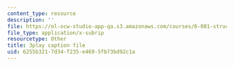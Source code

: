 ```yaml
---
content_type: resource
description: ''
file: https://ol-ocw-studio-app-qa.s3.amazonaws.com/courses/6-001-structure-and-interpretation-of-computer-programs-spring-2005/6255b3217d34f235e4695fb73bd92c1a_JkGKLILLy0I.srt
file_type: application/x-subrip
resourcetype: Other
title: 3play caption file
uid: 6255b321-7d34-f235-e469-5fb73bd92c1a
---
```

